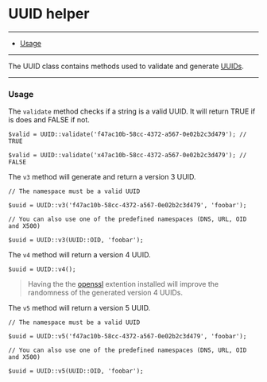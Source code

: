 # UUID helper

--------------------------------------------------------

* [Usage](#usage)

--------------------------------------------------------

The UUID class contains methods used to validate and generate [UUIDs](http://en.wikipedia.org/wiki/Universally_unique_identifier).

--------------------------------------------------------

<a id="usage"></a>

### Usage

The ```validate``` method checks if a string is a valid UUID. It will return TRUE if is does and FALSE if not.

	$valid = UUID::validate('f47ac10b-58cc-4372-a567-0e02b2c3d479'); // TRUE

	$valid = UUID::validate('x47ac10b-58cc-4372-a567-0e02b2c3d479'); // FALSE

The ```v3``` method will generate and return a version 3 UUID.

	// The namespace must be a valid UUID

	$uuid = UUID::v3('f47ac10b-58cc-4372-a567-0e02b2c3d479', 'foobar');

	// You can also use one of the predefined namespaces (DNS, URL, OID and X500)

	$uuid = UUID::v3(UUID::OID, 'foobar');

The ```v4``` method will return a version 4 UUID.

	$uuid = UUID::v4();

> Having the the [openssl](http://www.php.net/manual/en/book.openssl.php) extention installed will improve the randomness of the generated version 4 UUIDs.

The ```v5``` method will return a version 5 UUID.

	// The namespace must be a valid UUID

	$uuid = UUID::v5('f47ac10b-58cc-4372-a567-0e02b2c3d479', 'foobar');

	// You can also use one of the predefined namespaces (DNS, URL, OID and X500)

	$uuid = UUID::v5(UUID::OID, 'foobar');